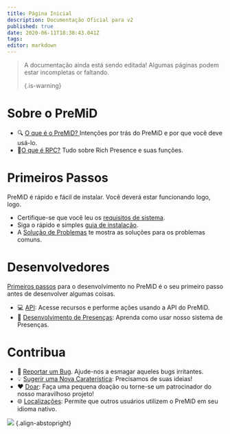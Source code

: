 ```yaml
---
title: Página Inicial
description: Documentação Oficial para v2
published: true
date: 2020-06-11T18:38:43.041Z
tags:
editor: markdown
---
```


> A documentação ainda está sendo editada! Algumas páginas podem estar incompletas or faltando. 
> 
> {.is-warning}

# Sobre o PreMiD
- :mag: [ O que é o PreMiD? ](/about) Intenções por trás do PreMiD e por que você deve usá-lo.
- :link:[O que é RPC?](https://discordapp.com/rich-presence) Tudo sobre Rich Presence e suas funções.

# Primeiros Passos

PreMiD é rápido e fácil de instalar. Você deverá estar funcionando logo, logo.

- Certifique-se que você leu os [requisitos de sistema](/install/requirements).
- Siga o rápido e simples [guia de instalação](/install).
- A [Solução de Problemas](/troubleshooting) te mostra as soluções para os problemas comuns.

# Desenvolvedores

[Primeiros passos](/dev) para o desenvolvimento no PreMiD é o seu primeiro passo antes de desenvolver algumas coisas.

- :computer: [API](/dev/api): Acesse recursos e performe ações usando a API do PreMiD.
- :wrench: [Desenvolvimento de Presenças](/dev/presence): Aprenda como usar nosso sistema de Presenças.

# Contribua
- :bug: [Reportar um Bug](https://github.com/PreMiD). Ajude-nos a esmagar aqueles bugs irritantes.
- :bulb: [Sugerir uma Nova Caraterística](https://discord.gg/WvfVZ8T): Precisamos de suas ideias!
- :heart: [Doar](https://www.patreon.com/Timeraa): Faça uma pequena doação ou torne-se um patrocinador do nosso maravilhoso projeto!
- :globe_with_meridians: [Localizações](https://translate.premid.app): Permite que outros usuários utilizem o PreMiD em seu idioma nativo.

![](https://beta.premid.app/img/logo.2b414dc2.gif) {.align-abstopright}